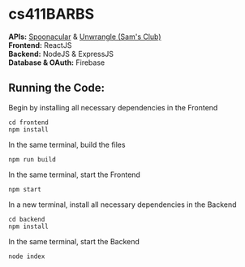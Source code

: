 # cs411BARBS
**APIs:** [Spoonacular](https://spoonacular.com/food-api/docs) & [Unwrangle (Sam's Club)](https://www.unwrangle.com/)  
**Frontend:** ReactJS  
**Backend:** NodeJS & ExpressJS  
**Database & OAuth:** Firebase

## Running the Code:
Begin by installing all necessary dependencies in the Frontend
```shell
cd frontend
npm install
```
In the same terminal, build the files
```shell
npm run build
```
In the same terminal, start the Frontend
```shell
npm start
```
In a new terminal, install all necessary dependencies in the Backend
```shell
cd backend
npm install
```
In the same terminal, start the Backend
```shell
node index
```
